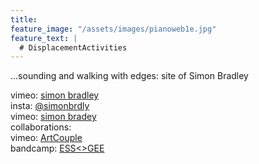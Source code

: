 ```yaml
---
title:
feature_image: "/assets/images/pianoweb1e.jpg"
feature_text: |
  # DisplacementActivities
---
```


 ...sounding and walking with edges: site of Simon Bradley

 vimeo: [simon bradley](https://vimeo.com/user6604380)  
 insta: [@simonbrdly](https://www.instagram.com/simonbrdly)  
 vimeo: [simon bradey](https://vimeo.com/user6604380)  
 collaborations:  
 vimeo: [ArtCouple](https://vimeo.com/user127952551)  
 bandcamp: [ESS<>GEE](https://essgee1.bandcamp.com/)   

